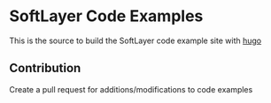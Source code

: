 # SoftLayer Code Examples

This is the source to build the SoftLayer code example site with [hugo](https://github.com/spf13/hugo/)

## Contribution

Create a pull request for additions/modifications to code examples
